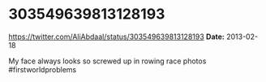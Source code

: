 # 303549639813128193
https://twitter.com/AliAbdaal/status/303549639813128193
**Date:** 2013-02-18

My face always looks so screwed up in rowing race photos #firstworldproblems
